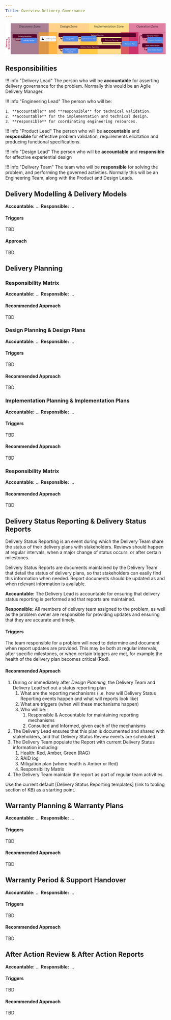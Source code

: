 ```yaml
---
Title: Overview Delivery Governance
---
```


![Overview of Delivery Governance](delivery-governance.png)

## Responsibilities

!!! info "Delivery Lead" 
    The person who will be **accountable** for asserting delivery governance for the problem. Normally this would be an Agile Delivery Manager.

!!! info "Engineering Lead" 
    The person who will be:

    1. **accountable** and **responsible** for technical validation.  
    2. **accountable** for the implementation and technical design.
    3. **responsible** for coordinating engineering resources.
   
!!! info "Product Lead" 
    The person who will be **accountable** and **responsible** for effective problem validation, requirements elicitation and producing functional specifications.

!!! info "Design Lead" 
    The person who will be **accountable** and **responsible** for effective experiential design

!!! info "Delivery Team" 
    The team who will be **responsible** for solving the problem, and performing the governed activities. Normally this will be an Engineering Team, along with the Product and Design Leads.


## Delivery Modelling & Delivery Models

**Accountable:** ...
**Responsible:** ...

#### Triggers
TBD

#### Approach
TBD

## Delivery Planning 

### Responsibility Matrix

**Accountable:** ...
**Responsible:** ...

#### Recommended Approach
TBD


### Design Planning & Design Plans

**Accountable:** ...
**Responsible:** ...

#### Triggers
TBD

#### Recommended Approach
TBD

### Implementation Planning & Implementation Plans

**Accountable:** ...
**Responsible:** ...

#### Triggers
TBD

#### Recommended Approach
TBD

### Responsibility Matrix

**Accountable:** ...
**Responsible:** ...

#### Recommended Approach
TBD

## Delivery Status Reporting & Delivery Status Reports

Delivery Status Reporting is an event during which the Delivery Team share the status of their delivery plans with stakeholders. Reviews should happen at regular intervals, when a major change of status occurs, or after certain milestones. 

Delivery Status Reports are documents maintained by the Delivery Team that detail the status of delivery plans, so that stakeholders can easily find this information when needed. Report documents should be updated as and when relevant information is available.

**Accountable:** The Delivery Lead is accountable for ensuring that delivery status reporting is performed and that reports are maintained.  

**Responsible:** All members of delivery team assigned to the problem, as well as the problem owner are responsible for providing updates and ensuring that they are accurate and timely.

#### Triggers
The team responsible for a problem will need to determine and document when report updates are provided.
This may be both at regular intervals, after specific milestones, or when certain triggers are met, for example the health of the delivery plan becomes critical (Red).

#### Recommended Approach

1. During or immediately after *Design Planning*, the Delivery Team and Delivery Lead set out a status reporting plan
   1. What are the reporting mechanisms (i.e. how will Delivery Status Reporting events happen and what will reports look like)
   2. What are triggers (when will these mechanisms happen)
   3. Who will be:
      1.  Responsible & Accountable for maintaining reporting mechanisms 
      2.  Consulted and Informed, given each of the mechanisms 
2.  The Delivery Lead ensures that this plan is documented and shared with stakeholders, and that Delivery Status Review events are scheduled.
3.  The Delivery Team populate the Report with current Delivery Status information including:
    1.  Health: Red, Amber, Green (RAG) 
    2.  RAID log
    3.  Mitigation plan (where health is Amber or Red)
    4.  Responsibility Matrix
4.  The Delivery Team maintain the report as part of regular team activities.

Use the current default [Delivery Status Reporting templates] (link to tooling section of KB) as a starting point.


## Warranty Planning & Warranty Plans

**Accountable:** ...
**Responsible:** ...

#### Triggers
TBD

#### Recommended Approach
TBD

## Warranty Period & Support Handover

**Accountable:** ...
**Responsible:** ...

#### Triggers
TBD

#### Recommended Approach
TBD


## After Action Review & After Action Reports

**Accountable:** ...
**Responsible:** ...

#### Triggers
TBD

#### Recommended Approach
TBD